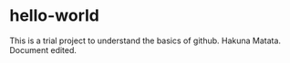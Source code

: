 # hello-world
This is a trial project to understand the basics of github.
Hakuna Matata. Document edited.
